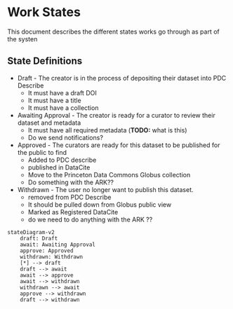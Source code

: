 # Work States
This document describes the different states works go through as part of the systen

## State Definitions

* Draft - The creator is in the process of depositing their dataset into PDC Describe
   * It must have a draft DOI
   * It must have a title
   * It must have a collection
* Awaiting Approval - The creator is ready for a curator to review their dataset and metadata
   * It must have all required metadata (**TODO:** what is this)
   * Do we send notifications?
* Approved - The curators are ready for this dataset to be published for the public to find
   * Added to PDC describe
   * published in DataCite
   * Move to the Princeton Data Commons Globus collection
   * Do something with the ARK??
* Withdrawn - The user no longer want to publish this dataset.  
    * removed from PDC Describe
    * It should be pulled down from Globus public view
    * Marked as Registered DataCite
    * do we need to do anything with the ARK ??

```mermaid
stateDiagram-v2
    draft: Draft
    await: Awaiting Approval
    approve: Approved
    withdrawn: Withdrawn
    [*] --> draft
    draft --> await
    await --> approve
    await --> withdrawn
    withdrawn --> await
    approve --> withdrawn
    draft --> withdrawn
```